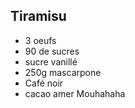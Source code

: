 Tiramisu
--------

- 3 oeufs
- 90 de sucres
- sucre vanillé
- 250g mascarpone
- Café noir
- cacao amer
Mouhahaha
